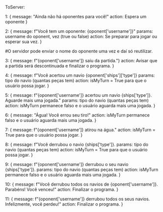 ToServer:

1: {
  message: "Ainda não há oponentes para você!"
  action: Espera um oponente
}

2: {
  message: f"Você tem um oponente: {oponent['username']}"
  params: username do oponent, vez (true ou false)
  action: Se preparar para jogar ou esperar sua vez. 
}

#O servidor pode enviar o nome do oponente uma vez e daí só reutilizar.

3: {
  message: f"{oponent['username']} saiu da partida."}
  action: Avisar que a partida será descontinuada e finalizar o programa.
}

4: {
  message: f"Você acertou um navio {oponent['ships']['type']}
  params: tipo do navio (quantas peças tem)
  action: isMyTurn = True para que o usuário possa jogar.
}

5: {
  message: f"{oponent['username']} acertou um navio {ships['type']}. Aguarde mais uma jogada."
  params: tipo do navio (quantas peças tem)
  action: isMyTurn permanece falso e o usuário aguarda mais uma jogada.
} 

6: {
  message: "Água! Você errou seu tiro!"
  action: isMyTurn permanece falso e o usuário aguarda mais uma jogada.
}

7: {
  message: f"{oponent['username']} atirou na água."
  action: isMyTurn = True para que o usuário possa jogar.
}

8: {
  message: f"Você derrubou o navio {ships['type']}.
  params: tipo do navio (quantas peças tem)
  action: isMyTurn = True para que o usuário possa jogar.
}

9: {
  message: f"{oponent['username']} derrubou o seu navio {ships['type']}.
  params: tipo do navio (quantas peças tem)
  action: isMyTurn permanece falso e o usuário aguarda mais uma jogada.
}

10: {
  message: f"Você derrubou todos os navios de {oponent['username']}. Parabéns! Você venceu!"
  action: Finalizar o programa.
}

11: {
  message: f"{oponent['username']} derrubou todos os seus navios. Infelizmente, você perdeu!"
  action: Finalizar o programa.
}